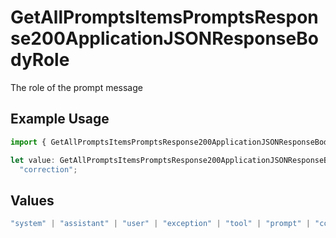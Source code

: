 # GetAllPromptsItemsPromptsResponse200ApplicationJSONResponseBodyRole

The role of the prompt message

## Example Usage

```typescript
import { GetAllPromptsItemsPromptsResponse200ApplicationJSONResponseBodyRole } from "orq-poc-typescript-multi-env-version/models/operations";

let value: GetAllPromptsItemsPromptsResponse200ApplicationJSONResponseBodyRole =
  "correction";
```

## Values

```typescript
"system" | "assistant" | "user" | "exception" | "tool" | "prompt" | "correction" | "expected_output"
```